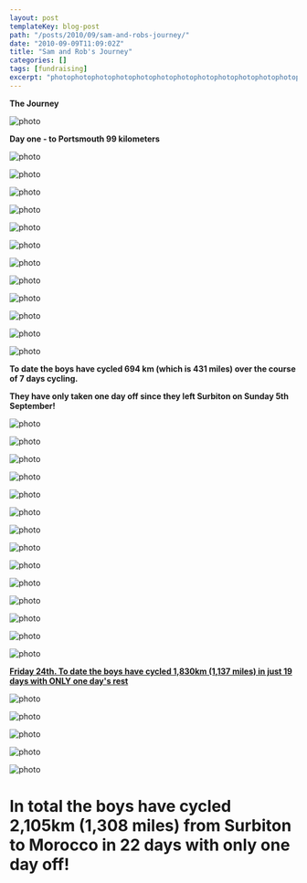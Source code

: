 ```yaml
---
layout: post
templateKey: blog-post
path: "/posts/2010/09/sam-and-robs-journey/"
date: "2010-09-09T11:09:02Z"
title: "Sam and Rob's Journey"
categories: []
tags: [fundraising]
excerpt: "photophotophotophotophotophotophotophotophotophotophotophotophotophotophotophotophotophotophotophot..."
---
```


**The Journey**

![photo](https://www.landirani.org/image_library/news/full_size/4ca1f6da108dejourney.jpg)

**Day one - to Portsmouth 99 kilometers**

![photo](https://www.landirani.org/image_library/news/full_size/4c88d92da9bec1_portsmouth.jpg)

![photo](https://www.landirani.org/image_library/news/full_size/4ca1f88326885to_portsmouth.jpg)

![photo](https://www.landirani.org/image_library/news/full_size/4c88d959cbeb5night_ferry.jpg)

![photo](https://www.landirani.org/image_library/news/full_size/4c88d938ace9f2_vitre.jpg)

![photo](https://www.landirani.org/image_library/news/full_size/4ca1f875e3b06san_malo_to_vitre.jpg)

![photo](https://www.landirani.org/image_library/news/full_size/4c88d9456dba43_ancenis.jpg)

![photo](https://www.landirani.org/image_library/news/full_size/4c88d94e7ca364_st_cecile.jpg)

![photo](https://www.landirani.org/image_library/news/full_size/4c89f1e9cdbe35.chatelaillion.jpg)

![photo](https://www.landirani.org/image_library/news/full_size/4c8decc1de9c26_royan.jpg)

![photo](https://www.landirani.org/image_library/news/full_size/4c8dedf0411fb7_rest.jpg)

![photo](https://www.landirani.org/image_library/news/full_size/4c8dee0156f758_ares.jpg)

![photo](https://www.landirani.org/image_library/news/full_size/4ca1f84043565ares_to_mimizan.jpg)

**To date the boys have cycled 694 km (which is 431 miles) over the course of 7 days cycling.**

**They have only taken one day off since they left Surbiton on Sunday 5th September!**

![photo](https://www.landirani.org/image_library/news/full_size/4c90772a4a2bd9_mimizan-1.jpg)

![photo](https://www.landirani.org/image_library/news/full_size/4c907731dade110_bayonne.jpg)

![photo](https://www.landirani.org/image_library/news/full_size/4c91fb806d02511_sunbilla.jpg)

![photo](https://www.landirani.org/image_library/news/full_size/4ca1f8577f812from_sunbilla.jpg)

![photo](https://www.landirani.org/image_library/news/full_size/4c974e5b7e94912_olite.jpg)

![photo](https://www.landirani.org/image_library/news/full_size/4c974e6981bc313_%C3%93lvega.jpg)

![photo](https://www.landirani.org/image_library/news/full_size/4c974e7685ec914_alpanseque.jpg)

![photo](https://www.landirani.org/image_library/news/full_size/4c974e88d38ca15_guadalajara.jpg)

![photo](https://www.landirani.org/image_library/news/full_size/4ca1f89091520towards_aranjuez.jpg)

![photo](https://www.landirani.org/image_library/news/full_size/4c9c4d208245116__aranjuez.jpg)

![photo](https://www.landirani.org/image_library/news/full_size/4c9c4d2aad99317_ciudad_real.jpg)

![photo](https://www.landirani.org/image_library/news/full_size/4ca1f84b31016cuidad_real.jpg)

![photo](https://www.landirani.org/image_library/news/full_size/4c9c4d3f38b3a18_fuencaliente.jpg)

![photo](https://www.landirani.org/image_library/news/full_size/4c9c4d47a642519_montilla.jpg)

**<span style="text-decoration: underline;">Friday 24th. To date the boys have cycled 1,830km (1,137 miles) in just 19 days with ONLY one day's rest</span>**

![photo](https://www.landirani.org/image_library/news/full_size/4ca0d4c61aca220_teba.jpg)

![photo](https://www.landirani.org/image_library/news/full_size/4ca0f3b5f3cc121_gauc%C3%ADn.jpg)

![photo](https://www.landirani.org/image_library/news/full_size/4ca1f867caf6dnear_gaucin.jpg)

![photo](https://www.landirani.org/image_library/news/full_size/4ca1ad4c2c3c622_morocco.jpg)

![photo](https://www.landirani.orghttps://www.landirani.org/image_library/news/full_size/4ca1fb7a9ca64morocco.jpg)

# In total the boys have cycled 2,105km (1,308 miles) from Surbiton to Morocco in 22 days with only one day off!